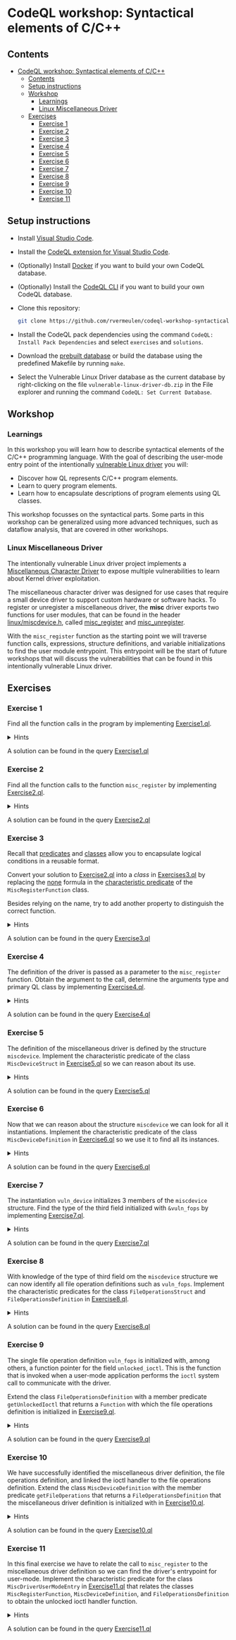 # CodeQL workshop: Syntactical elements of C/C++

## Contents

- [CodeQL workshop: Syntactical elements of C/C++](#codeql-workshop-syntactical-elements-of-cc)
  - [Contents](#contents)
  - [Setup instructions](#setup-instructions)
  - [Workshop](#workshop)
    - [Learnings](#learnings)
    - [Linux Miscellaneous Driver](#linux-miscellaneous-driver)
  - [Exercises](#exercises)
    - [Exercise 1](#exercise-1)
    - [Exercise 2](#exercise-2)
    - [Exercise 3](#exercise-3)
    - [Exercise 4](#exercise-4)
    - [Exercise 5](#exercise-5)
    - [Exercise 6](#exercise-6)
    - [Exercise 7](#exercise-7)
    - [Exercise 8](#exercise-8)
    - [Exercise 9](#exercise-9)
    - [Exercise 10](#exercise-10)
    - [Exercise 11](#exercise-11)

## Setup instructions

- Install [Visual Studio Code](https://code.visualstudio.com/).
- Install the [CodeQL extension for Visual Studio Code](https://codeql.github.com/docs/codeql-for-visual-studio-code/setting-up-codeql-in-visual-studio-code/).
- (Optionally) Install [Docker](https://www.docker.com/) if you want to build your own CodeQL database.
- (Optionally) Install the [CodeQL CLI](https://github.com/github/codeql-cli-binaries/releases) if you want to build your own CodeQL database.
- Clone this repository:
  
  ```bash
  git clone https://github.com/rvermeulen/codeql-workshop-syntactical-elements-of-cpp
  ```

- Install the CodeQL pack dependencies using the command `CodeQL: Install Pack Dependencies` and select `exercises` and `solutions`.
- Download the [prebuilt database](https://drive.google.com/file/d/1upETVaHIwE9YnJHQcxW9bNJSWCClDmBg/view?usp=sharing) or build the database using the predefined Makefile by running `make`.
- Select the Vulnerable Linux Driver database as the current database by right-clicking on the file `vulnerable-linux-driver-db.zip` in the File explorer and running the command `CodeQL: Set Current Database`.

## Workshop

### Learnings

In this workshop you will learn how to describe syntactical elements of the C/C++ programming language.
With the goal of describing the user-mode entry point of the intentionally [vulnerable Linux driver](https://github.com/invictus-0x90/vulnerable_linux_driver) you will:

- Discover how QL represents C/C++ program elements.
- Learn to query program elements.
- Learn how to encapsulate descriptions of program elements using QL classes.

This workshop focusses on the syntactical parts. Some parts in this workshop can be generalized using more advanced techniques, such as dataflow analysis, that are covered in other workshops.

### Linux Miscellaneous Driver

The intentionally vulnerable Linux driver project implements a [Miscellaneous Character Driver](https://www.linuxjournal.com/article/2920) to expose multiple vulnerabilities to learn about Kernel driver exploitation.

The miscellaneous character driver was designed for use cases that require a small device driver to support custom hardware or software hacks.
To register or unregister a miscellaneous driver, the **misc** driver exports two functions for user modules, that can be found in the header [linux/miscdevice.h](https://github.com/torvalds/linux/blob/master/include/linux/miscdevice.h), called [misc_register](https://github.com/torvalds/linux/blob/8ca09d5fa3549d142c2080a72a4c70ce389163cd/include/linux/miscdevice.h#L91) and [misc_unregister](https://github.com/torvalds/linux/blob/8ca09d5fa3549d142c2080a72a4c70ce389163cd/include/linux/miscdevice.h#L92).

With the `misc_register` function as the starting point we will traverse function calls, expressions, structure definitions, and variable initializations to find the user module entrypoint. This entrypoint will be the start of future workshops that will discuss the vulnerabilities that can be found in this intentionally vulnerable Linux driver.

## Exercises

### Exercise 1

Find all the function calls in the program by implementing [Exercise1.ql](exercises/Exercise1.ql).

<details>
<summary>Hints</summary>

- The class `FunctionCall` can be used to reason about all the function calls in the program.

</details>

A solution can be found in the query [Exercise1.ql](solutions/Exercise1.ql)

### Exercise 2

Find all the function calls to the function `misc_register` by implementing [Exercise2.ql](exercises/Exercise2.ql).

<details>
<summary>Hints</summary>

- The class `FunctionCall` provides the member predicate `getTarget` to reason about the called function.
- The class `Function` provides the member predicate `getName` to get the name of the function.

</details>

A solution can be found in the query [Exercise2.ql](solutions/Exercise2.ql)

### Exercise 3

Recall that [predicates](https://codeql.github.com/docs/ql-language-reference/predicates/) and [classes](https://codeql.github.com/docs/ql-language-reference/types/#classes) allow you to encapsulate logical conditions in a reusable format.

Convert your solution to [Exercise2.ql](exercises/Exercise2.ql) into a _class_ in [Exercises3.ql](exercises/Exercise3.ql) by replacing the [none](https://codeql.github.com/docs/ql-language-reference/formulas/#none) formula in the [characteristic predicate](https://codeql.github.com/docs/ql-language-reference/types/#characteristic-predicates) of the `MiscRegisterFunction` class.

Besides relying on the name, try to add another property to distinguish the correct function.

<details>
<summary>Hints</summary>

- Each program element represented by the class `Element` can be related to the primary file the element occurs in using the member predicate `getFile`.
- Each program element has an absolute path that can be accessed using the member predicate `getAbsolutePath` on the class `File`.
- The QL string type provides [builtins](https://codeql.github.com/docs/ql-language-reference/ql-language-specification/#built-ins-for-string) such as `matches` and `regexpMatch` to match patterns in strings. The `matches` builtin member predicate interprets `_` to match any single character and `%` to match any sequences of characters in the provided pattern.

</details>

A solution can be found in the query [Exercise3.ql](solutions/Exercise3.ql)

### Exercise 4

The definition of the driver is passed as a parameter to the `misc_register` function.
Obtain the argument to the call, determine the arguments type and primary QL class by implementing [Exercise4.ql](exercises/Exercise4.ql).

<details>
<summary>Hints</summary>

- The class `FunctionCall` provides the member predicate `getArgument` to get a provided argument by index.
- Each expression represented by the class `Expr` has a type that can be retrieved with the member predicate `getType`.
- Each program element represented by the class `Element` has a member predicate `getPrimaryQlClass` that returns the QL class that is the most precise syntactic category the element belongs to.

</details>

A solution can be found in the query [Exercise4.ql](solutions/Exercise4.ql)

### Exercise 5

The definition of the miscellaneous driver is defined by the structure `miscdevice`.
Implement the characteristic predicate of the class `MiscDeviceStruct` in
[Exercise5.ql](exercises/Exercise5.ql) so we can reason about its use.

<details>
<summary>Hints</summary>

- The class `Struct` inherits the member predicate `getName` from the class `UserType` that returns the name of the struct.
- Each program element represented by the class `Element` can be related to the primary file the element occurs in using the member predicate `getFile`.
- Each program element has an absolute path that can be accessed using the member predicate `getAbsolutePath` on the class `File`.
- The QL string type provides [builtins](https://codeql.github.com/docs/ql-language-reference/ql-language-specification/#built-ins-for-string) such as `matches` and `regexpMatch` to match patterns in strings. The `matches` builtin member predicate interprets `_` to match any single character and `%` to match any sequences of characters in the provided pattern.

</details>

A solution can be found in the query [Exercise5.ql](solutions/Exercise5.ql)

### Exercise 6

Now that we can reason about the structure `miscdevice` we can look for all it instantiations.
Implement the characteristic predicate of the class `MiscDeviceDefinition` in
[Exercise6.ql](exercises/Exercise6.ql) so we use it to find all its instances.

<details>
<summary>Hints</summary>

- The class `Variable` has a member predicate `getType` that gets the type of this variable.

</details>

A solution can be found in the query [Exercise6.ql](solutions/Exercise6.ql)

### Exercise 7

The instantiation `vuln_device` initializes 3 members of the `miscdevice` structure.
Find the type of the third field initialized with `&vuln_fops` by implementing
[Exercise7.ql](exercises/Exercise7.ql).

<details>
<summary>Hints</summary>

- The class `Struct` inherits the member predicate `getAMember` from the class `Class` that gets the zero-based indexed member declared in the struct.
- The class `Field` inherits the member predicate `getType` from the class `MemberVariable` that returns the type of the field.

</details>

A solution can be found in the query [Exercise7.ql](solutions/Exercise7.ql)

### Exercise 8

With knowledge of the type of third field om the `miscdevice` structure we can now identify all file operation definitions such as `vuln_fops`.
Implement the characteristic predicates for the class `FileOperationsStruct` and `FileOperationsDefinition` in [Exercise8.ql](exercises/Exercise8.ql).

<details>
<summary>Hints</summary>

- The class `Struct` inherits the member predicate `getName` from the class `UserType` that returns the name of the struct.
- Each program element represented by the class `Element` can be related to the primary file the element occurs in using the member predicate `getFile`.
- Each program element has an absolute path that can be accessed using the member predicate `getAbsolutePath` on the class `File`.
- The QL string type provides [builtins](https://codeql.github.com/docs/ql-language-reference/ql-language-specification/#built-ins-for-string) such as `matches` and `regexpMatch` to match patterns in strings. The `matches` builtin member predicate interprets `_` to match any single character and `%` to match any sequences of characters in the provided pattern.

</details>

A solution can be found in the query [Exercise8.ql](solutions/Exercise8.ql)

### Exercise 9

The single file operation definition `vuln_fops` is initialized with, among others, a function pointer for the field `unlocked_ioctl`.
This is the function that is invoked when a user-mode application performs the `ioctl` system call to communicate with the driver.

Extend the class `FileOperationsDefinition` with a member predicate `getUnlockedIoctl` that returns a `Function` with which the file operations definition is initialized in
[Exercise9.ql](exercises/Exercise9.ql).

<details>
<summary>Hints</summary>

- The class `Variable` has the member predicate `getAnAssignedValue` that returns an `Expr` representing an expression that is assigned to this variable somewhere in the program.
- The class `Field` inherits the member predicate `hasName` from the class `Declaration` that holds if the field has the provided name.
- The class `ClassAggregrateLiteral` has the member predicate `getFieldExpr` that returns an `Expr` that is part of the aggregrate literal that is used to initialize the provided field.

</details>

A solution can be found in the query [Exercise9.ql](solutions/Exercise9.ql)

### Exercise 10

We have successfully identified the miscellaneous driver definition, the file operations definition, and linked the ioctl handler to the file operations definition.
Extend the class `MiscDeviceDefinition` with the member predicate `getFileOperations` that returns a `FileOperationsDefinition` that the miscellaneous driver definition is initialized with in [Exercise10.ql](exercises/Exercise10.ql).

<details>
<summary>Hints</summary>

- The class `Variable` has the member predicate `getAnAssignedValue` that returns an `Expr` representing an expression that is assigned to this variable somewhere in the program.
- The class `Field` inherits the member predicate `hasName` from the class `Declaration` that holds if the field has the provided name.
- The class `ClassAggregrateLiteral` has the member predicate `getFieldExpr` that returns an `Expr` that is part of the aggregrate literal that is used to initialize the provided field.
- A class can be cast to a subclass using the syntax `variable.(Class).predicate()`. For example, to cast an expression `expr` to a `AddressOfExpr` to get an operand of the expression you can use the syntax `expr.(AddressOfExpr).getOperand()`.
- The class `AddressOfExpr` that represents the expression taking the address `&expr` has a member predicate `getOperand` that returns the expression of which the address is taken.
- The class `Variable` has a member predicate `getAnAccess` that returns all the access to this variable.

</details>

A solution can be found in the query [Exercise10.ql](solutions/Exercise10.ql)

### Exercise 11

In this final exercise we have to relate the call to `misc_register` to the miscellaneous driver definition so we can find the driver's entrypoint for user-mode.
Implement the characteristic predicate for the class `MiscDriverUserModeEntry` in [Exercise11.ql](exercises/Exercise11.ql) that relates the classes `MiscRegisterFunction`, `MiscDeviceDefinition`, and `FileOperationsDefinition` to obtain the unlocked ioctl handler function.

<details>
<summary>Hints</summary>

- The class `Function` has a member predicate `getACallToThisFunction` that returns all the function call to this function.
- The class `FunctionCall` inherits the member predicate `getArgument` from the class `Call` that returns the nth argument for this call.
- A class can be casted to a subclass using the syntax `variable.(Class).predicate()`. For example, to cast an expression `expr` to a `AddressOfExpr` to get an operand of the expression you can use the syntax `expr.(AddressOfExpr).getOperand()`.
- The class `Variable` has a member predicate `getAnAccess` that returns all the access to this variable.

</details>

A solution can be found in the query [Exercise11.ql](solutions/Exercise11.ql)

